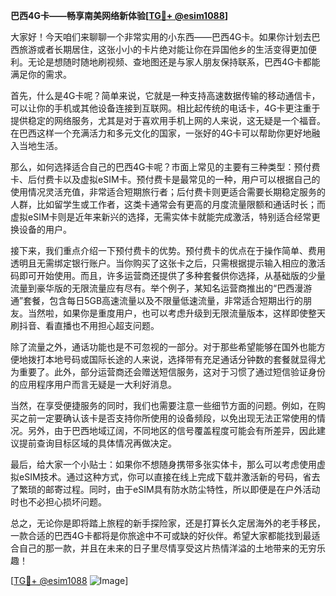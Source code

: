 **巴西4G卡——畅享南美网络新体验[[TG💪+ @esim1088](https://t.me/s/esim1088)]**

大家好！今天咱们来聊聊一个非常实用的小东西——巴西4G卡。如果你计划去巴西旅游或者长期居住，这张小小的卡片绝对能让你在异国他乡的生活变得更加便利。无论是想随时随地刷视频、查地图还是与家人朋友保持联系，巴西4G卡都能满足你的需求。

首先，什么是4G卡呢？简单来说，它就是一种支持高速数据传输的移动通信卡，可以让你的手机或其他设备连接到互联网。相比起传统的电话卡，4G卡更注重于提供稳定的网络服务，尤其是对于喜欢用手机上网的人来说，这无疑是一个福音。在巴西这样一个充满活力和多元文化的国家，一张好的4G卡可以帮助你更好地融入当地生活。

那么，如何选择适合自己的巴西4G卡呢？市面上常见的主要有三种类型：预付费卡、后付费卡以及虚拟eSIM卡。预付费卡是最常见的一种，用户可以根据自己的使用情况灵活充值，非常适合短期旅行者；后付费卡则更适合需要长期稳定服务的人群，比如留学生或工作者，这类卡通常会有更高的月度流量限额和通话时长；而虚拟eSIM卡则是近年来新兴的选择，无需实体卡就能完成激活，特别适合经常更换设备的用户。

接下来，我们重点介绍一下预付费卡的优势。预付费卡的优点在于操作简单、费用透明且无需绑定银行账户。当你购买了这张卡之后，只需根据提示输入相应的激活码即可开始使用。而且，许多运营商还提供了多种套餐供你选择，从基础版的少量流量到豪华版的无限流量应有尽有。举个例子，某知名运营商推出的“巴西漫游通”套餐，包含每日5GB高速流量以及不限量低速流量，非常适合短期出行的朋友。当然啦，如果你是重度用户，也可以考虑升级到无限流量版本，这样即使整天刷抖音、看直播也不用担心超支问题。

除了流量之外，通话功能也是不可忽视的一部分。对于那些希望能够在国外也能方便地拨打本地号码或国际长途的人来说，选择带有充足通话分钟数的套餐就显得尤为重要了。此外，部分运营商还会赠送短信服务，这对于习惯了通过短信验证身份的应用程序用户而言无疑是一大利好消息。

当然，在享受便捷服务的同时，我们也需要注意一些细节方面的问题。例如，在购买之前一定要确认该卡是否支持你所使用的设备频段，以免出现无法正常使用的情况。另外，由于巴西地域辽阔，不同地区的信号覆盖程度可能会有所差异，因此建议提前查询目标区域的具体情况再做决定。

最后，给大家一个小贴士：如果你不想随身携带多张实体卡，那么可以考虑使用虚拟eSIM技术。通过这种方式，你可以直接在线上完成下载并激活新的号码，省去了繁琐的邮寄过程。同时，由于eSIM具有防水防尘特性，所以即便是在户外活动时也不必担心损坏问题。

总之，无论你是即将踏上旅程的新手探险家，还是打算长久定居海外的老手移民，一款合适的巴西4G卡都将是你旅途中不可或缺的好伙伴。希望大家都能找到最适合自己的那一款，并且在未来的日子里尽情享受这片热情洋溢的土地带来的无穷乐趣！

[[TG💪+ @esim1088](https://t.me/s/esim1088) ![Image](https://i.postimg.cc/4NQfJmqS/Snipaste-2025-05-13-00-14-12.png)]